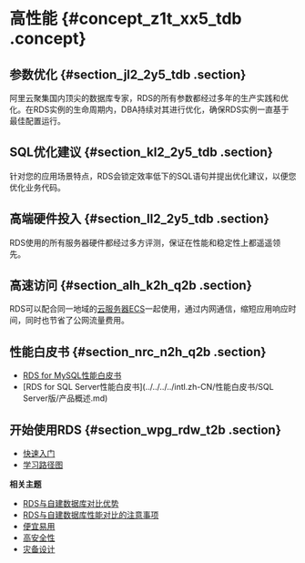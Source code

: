 # 高性能 {#concept_z1t_xx5_tdb .concept}

## 参数优化 {#section_jl2_2y5_tdb .section}

阿里云聚集国内顶尖的数据库专家，RDS的所有参数都经过多年的生产实践和优化。在RDS实例的生命周期内，DBA持续对其进行优化，确保RDS实例一直基于最佳配置运行。

## SQL优化建议 {#section_kl2_2y5_tdb .section}

针对您的应用场景特点，RDS会锁定效率低下的SQL语句并提出优化建议，以便您优化业务代码。

## 高端硬件投入 {#section_ll2_2y5_tdb .section}

RDS使用的所有服务器硬件都经过多方评测，保证在性能和稳定性上都遥遥领先。

## 高速访问 {#section_alh_k2h_q2b .section}

RDS可以配合同一地域的[云服务器ECS](../../../../intl.zh-CN/产品简介/什么是云服务器ECS.md)一起使用，通过内网通信，缩短应用响应时间，同时也节省了公网流量费用。

## 性能白皮书 {#section_nrc_n2h_q2b .section}

-   [RDS for MySQL性能白皮书](../../../../intl.zh-CN/性能白皮书/MySQL版/产品概述.md)
-   [RDS for SQL Server性能白皮书](../../../../intl.zh-CN/性能白皮书/SQL Server版/产品概述.md)

## 开始使用RDS {#section_wpg_rdw_t2b .section}

-   [快速入门](../../../../intl.zh-CN/用户指南/快速入门.md)
-   [学习路径图](https://www.alibabacloud.com/getting-started/learningpath/rds)

**相关主题**

-   [RDS与自建数据库对比优势](intl.zh-CN/云数据库RDS简介/产品优势/RDS与自建数据库对比优势.md#)
-   [RDS与自建数据库性能对比的注意事项](../../../../intl.zh-CN/最佳实践/MySQL/自建数据库与RDS性能对比的注意事项.md)
-   [便宜易用](intl.zh-CN/云数据库RDS简介/产品优势/便宜易用.md#)
-   [高安全性](intl.zh-CN/云数据库RDS简介/产品优势/高安全性.md#)
-   [灾备设计](intl.zh-CN/云数据库RDS简介/产品优势/灾备设计.md#)

